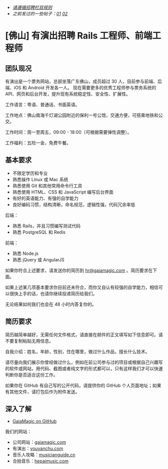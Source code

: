 * _[请遵循招聘栏目规则](https://ruby-china.org/topics/25579)_
* _之前发过的一些帖子：[01](https://ruby-china.org/topics/10044) [02](https://ruby-china.org/topics/17336)_

[佛山] 有演出招聘 Rails 工程师、前端工程师
========================================

团队现况
--------

有演出是一个票务网站，总部坐落广东佛山，成员超过 30 人，目前参与前端、后端、iOS 和 Android 开发各一人。
现在需要更多的优秀工程师参与票务系统的 API、网页和后台开发，提升现有系统稳定性、安全性、扩展性。

工作语言：粤语、普通话、书面英语。

工作地点：佛山南海千灯湖公园附近的保利一号公馆，交通方便，可搭乘地铁和公交。

工作时间：周一至周五，09:00 - 18:00（可根据需要弹性调整）。

工作福利：五险一金，免费午餐。

基本要求
--------

* 不限定学历和专业
* 熟悉操作 Linux 或 Mac 系统
* 熟悉使用 Git 和其他常用命令行工具
* 熟悉使用 HTML、CSS 和 JavaScript 编写后台界面
* 有好的英语能力、有强的自学能力
* 良好编码习惯，结构清晰，命名规范，逻辑性强，代码冗余率低

后端：

* 熟悉 Rails，并且习惯编写测试代码
* 熟悉 PostgreSQL 和 Redis

前端：

* 熟悉 Node.js
* 熟悉 jQuery 或 AngularJS

如果你符合上述要求，请发送你的简历到 hr@gaiamagic.com 。简历要求在下面。

如果上述某几项基本要求你目前还未符合，而你又自认有较强的自学能力，相信可以很快上手的话，也请你继续投递简历给我们。

无论结果如何我们也会在 48 小时内答复你的。

简历要求
--------

简历越简单越好，无需任何文件格式，请直接在邮件的正文填写如下信息即可。请不要复制粘贴无用信息。

自我介绍：姓名，年龄，性别，住在哪里，做过什么作品，擅长什么技术。

请尽量向我们展示你曾经做过什么，例如在前公司参与过的项目或根据自己兴趣写的软件或网站，用代码、截图或者纯文字的形式都可以，只有这样我们才可以快速判断你是否适合这份工作。

如果你在 GitHub 有自己写的公开代码，请提供你的 GitHub 个人页面地址；如果有其他文件，请打包后作为附件发送。

深入了解
--------

* [GaiaMagic on GitHub](https://github.com/GaiaMagic)

我们的网站：

* 公司网站：[gaiamagic.com](https://gaiamagic.com/)
* 有演出：[youyanchu.com](https://youyanchu.com/)
* 音乐人攻略：[musicianguide.cn](http://musicianguide.cn)
* 合拍音乐：[hepaimusic.com](http://hepaimusic.com)
